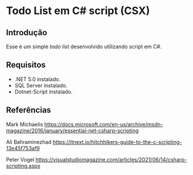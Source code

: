 # Todo List em C# script (CSX)

## Introdução

Esse é um simple _todo list_ desenvolvido utilizando script em C#.

## Requisitos

- .NET 5.0 instalado.
- SQL Server instalado.
- Dotnet-Script instalado.

## Referências

Mark Michaelis
https://docs.microsoft.com/en-us/archive/msdn-magazine/2016/january/essential-net-csharp-scripting

Ali Bahraminezhad
https://itnext.io/hitchhikers-guide-to-the-c-scripting-13e45f753af9

Peter Vogel
https://visualstudiomagazine.com/articles/2021/06/14/csharp-scripting.aspx
